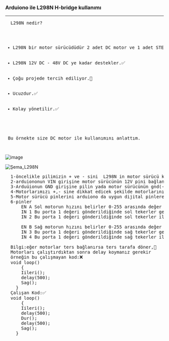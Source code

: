 <h3> Arduiono ile L298N H-bridge kullanımı</h3>
<hr></hr>
<pre>
  L298N nedir?
  <ul>
  <li>L298N bir motor sürücüdüdür 2 adet DC motor ve 1 adet STEP motor kullanabilirsiniz.✅</li>
  <li>L298N 12V DC - 48V DC ye kadar destekler.✅</li>
  <li>Çoğu projede tercih ediliyor.💯</li>
 <li>Ucuzdur.✅</li>
 <li>Kolay yönetilir.✅</li>
</ul>
     <p> Bu örnekte size DC motor ile kullanımını anlattım.</p>
</pre>

![image](https://github.com/EmreInanc/Arduiono-Tum-Projeler/assets/169296203/aeb74820-2e86-4246-b9ad-f264e76a8831)

![Şema_L298N](https://github.com/EmreInanc/Arduiono-Tum-Projeler/assets/169296203/92f081f2-f6e8-4321-b75a-f558eff292a5)
<pre>
  1-öncelikle pilimizin + ve - sini  L298N in motor sürücü kısmına jumper kablo ile bağlıyoruz.
  2-arduiononun VIN girişine motor sürücünün 12V pini bağlanır(eğer 12Volttan fazla ise bu pini kullanmayın(tavsiye edilen 7-12V tur)).
  3-Arduüionun GND girişine pilin yada motor sürücünün gnd(-) sini bağlayın(gnd - heryede aynıdır)
  4-Motorlarımızı +,- sine dikkat edicek şekilde motorlarınızı bağlayın(motor başına 2 amper güç verebiliyor en maks.)
  5-Motor sürücü pinlerini arduiono da uygun dijital pinlere bağlayın.(dijital pinler 1-0 değeri alırlar ancak" ~ " işareti varsa bu demektir ki pwm özelliği de mevuttur pwm pinleri de dijital pinler gibi kullanılır ancak 0-255 değerinde veri alabilirler)
  6-pinler
      EN A Sol motorun hızını belirler 0-255 arasında değer alır(değer ne kadar yüksekse o kadar da hızı fazla olur)
      IN 1 Bu porta 1 değeri gönderildiğinde sol tekerler geri yönde dönücektir.(IN=INPUT demektir)
      IN 2 Bu porta 1 değeri gönderildiğinde sol tekerler ileri yönde dönücektir.(eğer hem IN1 ve IN2 ye 1 verilirse motor sıkı şekilde fren yapıp durucaktır)
  
      EN B Sağ motorun hızını belirler 0-255 arasında değer alır.
      IN 3 Bu porta 1 değeri gönderildiğinde sağ tekerler geri yönde dönücektir.
      IN 4 Bu porta 1 değeri gönderildiğinde sağ tekerler ileri yönde dönücektir.
  
  Bilgi:eğer motorlar ters bağlanırsa ters tarafa döner,🎡
  Motorları çalıştırdıktan sonra delay koymanız gerekir
  örneğin bu çalışmayan kod:❌
  void loop()
      {
      Iileri();
      delay(500);
      Sag();
    }
  Çalışan Kod:✅
  void loop()
      {
      Iileri();
      delay(500);
      Dur();
      delay(500);
      Sag();
    }
  
  </pre>

